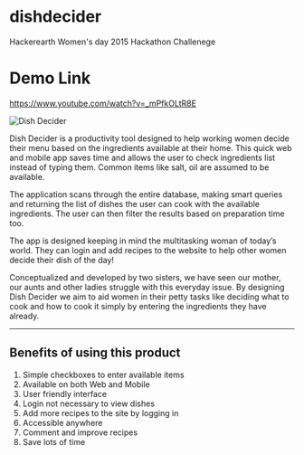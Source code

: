 # dishdecider
Hackerearth Women's day 2015 Hackathon Challenege

# Demo Link
https://www.youtube.com/watch?v=_mPfkOLtR8E

![Dish Decider][1] 

Dish Decider is a productivity tool designed to help working women decide their menu based on the ingredients available at their home. This quick web and mobile app saves time and allows the user to check ingredients list instead of typing them. Common items like salt, oil are assumed to be available.

The application scans through the entire database, making smart queries and returning the list of dishes the user can cook with the available ingredients. The user can then filter the results based on preparation time too.

The app is designed keeping in mind the multitasking woman of today’s world. They can login and add recipes to the website to help other women decide their dish of the day!

Conceptualized and developed by two sisters, we have seen our mother, our aunts and other ladies struggle with this everyday issue. By designing Dish Decider we aim to aid women in their petty tasks like deciding what to cook and how to cook it simply by entering the ingredients they have already.


----------

## Benefits of using this product ##

 1. Simple checkboxes to enter available items
 2. Available on both Web and Mobile
 3. User friendly interface
 4. Login not necessary to view dishes
 5. Add more recipes to the site by logging in
 6. Accessible anywhere
 7. Comment and improve recipes
 8. Save lots of time


  [1]: https://d320jcjashajb2.cloudfront.net/media/uploads/e435283.png
